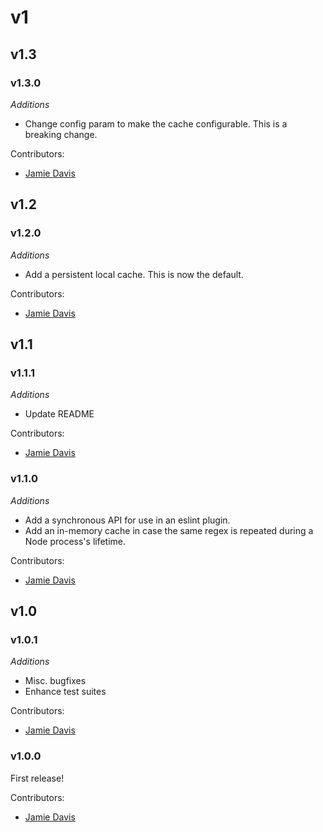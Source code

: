 # v1

## v1.3

### v1.3.0

*Additions*

- Change config param to make the cache configurable. This is a breaking change.

Contributors:
- [Jamie Davis](davisjam@vt.edu)

## v1.2

### v1.2.0

*Additions*

- Add a persistent local cache. This is now the default.

Contributors:
- [Jamie Davis](davisjam@vt.edu)

## v1.1

### v1.1.1

*Additions*

- Update README

Contributors:
- [Jamie Davis](davisjam@vt.edu)

### v1.1.0

*Additions*

- Add a synchronous API for use in an eslint plugin.
- Add an in-memory cache in case the same regex is repeated during a Node process's lifetime.

Contributors:
- [Jamie Davis](davisjam@vt.edu)

## v1.0

### v1.0.1

*Additions*

- Misc. bugfixes
- Enhance test suites

Contributors:
- [Jamie Davis](davisjam@vt.edu)

### v1.0.0

First release!

Contributors:
- [Jamie Davis](davisjam@vt.edu)
